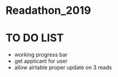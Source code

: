 # Readathon_2019

# TO DO LIST
- working progress bar
- get applicant for user
- allow airtable proper update on 3 reads